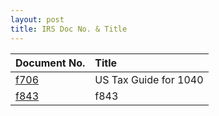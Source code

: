 ```yaml
---
layout: post
title: IRS Doc No. & Title
---
```

 
|Document No.|Title|
|:-|:-|
|[f706](/others/view.f706.md)| US Tax Guide for 1040 |
|[f843](/others/view.f843.md)| f843 |
